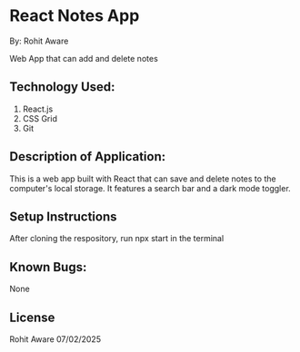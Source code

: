 # React Notes App
By: Rohit Aware

Web App that can add and delete notes


## Technology Used:
1. React.js
2. CSS Grid
3. Git

## Description of Application:
This is a web app built with React that can save and delete notes to the computer's local storage. It features a search bar and a dark mode toggler.
## Setup Instructions
After cloning the respository, run npx start in the terminal

## Known Bugs:
None

## License
Rohit Aware 07/02/2025